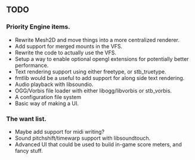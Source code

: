 ## TODO

### Priority Engine items.
* Rewrite Mesh2D and move things into a more centralized renderer.
* Add support for merged mounts in the VFS.
* Rewrite the code to actually use the VFS.
* Setup a way to enable optional opengl extensions for potentially better performance.
* Text rendering support using either freetype, or stb_truetype.
* fmtlib would be a useful to add support for along side text rendering.
* Audio playback with libsoundio.
* OGG/Vorbis file loader with either libogg/libvorbis or stb_vorbis.
* A configuration file system
* Basic way of making a UI.



### The want list.
* Maybe add support for midi writing?
* Sound pitchshift/timewarp support with libsoundtouch.
* Advanced UI that could be used to build in-game score meters, and fancy stuff.
